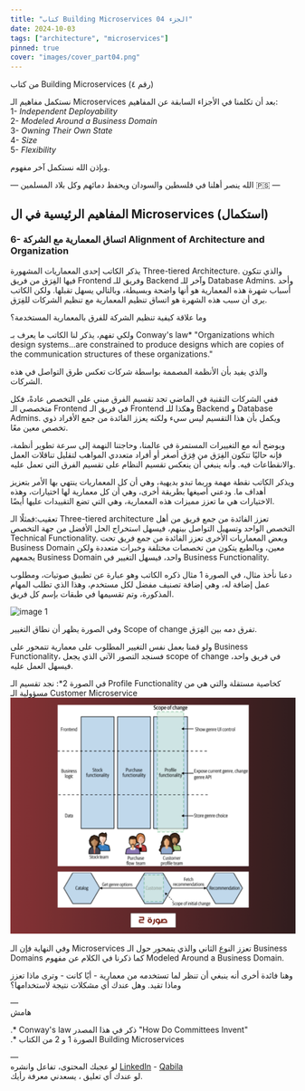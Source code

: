 ```yaml
---
title: "كتاب Building Microservices الجزء 04"
date: 2024-10-03
tags: ["architecture", "microservices"]
pinned: true
cover: "images/cover_part04.png"
---
```


من كتاب Building Microservices (رقم ٤)

نستكمل مفاهيم الـ Microservices بعد أن تكلمنا في الأجزاء السابقة عن المفاهيم:   
1- *Independent Deployability*   
2- *Modeled Around a Business Domain*   
3- *Owning Their Own State*     
4- *Size*   
5- *Flexibility*    

وبإذن الله نستكمل آخر مفهوم.

— الله ينصر أهلنا في فلسطين والسودان ويحفظ دمائهم وكل بلاد المسلمين 🇵🇸 —

## المفاهيم الرئيسية في ال Microservices (استكمال)

### 6- اتساق المعمارية مع الشركة Alignment of Architecture and Organization

يذكر الكاتب إحدى المعماريات المشهورة Three-tiered Architecture. والذي تتكون فيها الفِرَق من فريق Frontend وفريق للـ Backend وآخر للـ Database Admins.
وأحد أسباب شهرة هذه المعمارية هو أنها واضحة وبسيطة، وبالتالي يسهل تقبلها. ولكن الكاتب يرى أن سبب هذه الشهرة هو اتساق تنظيم المعمارية مع تنظيم الشركات للفِرَق.

وما علاقة كيفية تنظيم الشركة للفرق بالمعمارية المستخدمة؟

ولكي تفهم، يذكر لنا الكاتب ما يعرف بـ Conway's law*
"Organizations which design systems...are constrained to produce designs which are
copies of the communication structures of these organizations."

والذي يفيد بأن الأنظمة المصممة بواسطة شركات تعكس طرق التواصل في هذه الشركات.

ففي الشركات التقنية في الماضي تجد تقسيم الفرق مبني على التخصص عادةً، فكل متخصصي الـ Frontend في فريق الـ Frontend وهكذا للـ Backend و Database Admins. ويكمل بأن هذا التقسيم ليس سيء ولكنه يعزز الفائدة من جمع الأفراد ذوي تخصص معين معًا.

ويوضح أنه مع التغييرات المستمرة في عالمنا، وحاجتنا النهمة إلى سرعة تطوير أنظمة، فإنه حاليًا تتكون الفِرَق من فِرَق أصغر أو أفراد متعددي المواهب لتقليل تناقلات العمل والانقطاعات فيه. وأنه ينبغي أن ينعكس تقسيم النظام على تقسيم الفرق التي تعمل عليه.

ويذكر الكاتب نقطة مهمة وربما تبدو بديهية، وهي أن كل المعماريات ينتهي بها الأمر بتعزيز أهداف ما.
ودعني أصيغها بطريقة أخرى، وهي أن كل معمارية لها اختيارات، وهذه الاختيارات هي ما تعزز مميزات هذه المعمارية، وهي التي تضع التقييدات عليها أيضًا.

تعقيب:فمثلًا الـ Three-tiered architecture تعزز الفائدة من جمع فريق من أهل التخصص الواحد وتسهيل التواصل بينهم، فيسهل استخراج الحل الأفضل من جهة التخصص Technical Functionality.
وبعض المعماريات الأخرى تعزز الفائدة من جمع فريق تحت Business Domain معين، وبالطبع يتكون من تخصصات مختلفة وخبرات متعددة ولكن يجمعهم Business Domain واحد، فيسهل التغيير في Business Functionality.

دعنا نأخذ مثال، في الصورة 1 مثال ذكره الكاتب وهو عبارة عن تطبيق صوتيات، ومطلوب عمل إضافة له، وهي إضافة تصنيف مفضل لكل مستخدم، وهذا الذي تطلب المهام المذكورة، وتم تقسيمها في طبقات بإسم كل فريق.

![image 1](/images/building_microservice_04_1.png)

وفي الصورة يظهر أن نطاق التغيير Scope of change تفرق دمه بين الفِرَق.

ولو قمنا بعمل نفس التغيير المطلوب على معمارية تتمحور على Business Functionality، فسنجد التصور الآتي الذي يجعل scope of change في فريق واحد، فيسهل العمل عليه.

في الصورة 2*: نجد تقسيم الـ Profile Functionality كخاصية مستقلة والتي هي من مسؤولية الـ Customer Microservice
![image 2](/content/images/building_microservice_04_2.png)

وفي النهاية فإن الـ Microservices تعزز النوع الثاني والذي يتمحور حول الـ Business Domains كما ذكرنا في الكلام عن مفهوم Modeled Around a Business Domain.

وهنا فائدة أخرى أنه ينبغي أن تنظر لما تستخدمه من معمارية - أيًا كانت - وترى ماذا تعزز وماذا تقيد. وهل عندك أي مشكلات نتيجة لاستخدامها؟

—   
هامش

.* Conway's law ذكر في هذا المصدر "How Do Committees Invent"    
.* الصورة 1 و 2  من الكتاب Building Microservices

—   
لو عجبك المحتوى، تفاعل وانشره 
[LinkedIn](https://www.linkedin.com/feed/update/urn:li:activity:7247502545449844736) - 
[Qabila](https://qabilah.com/posts/dQEDIfqT5ws)     
لو عندك أي تعليق ، يسعدني معرفة رأيك.   
